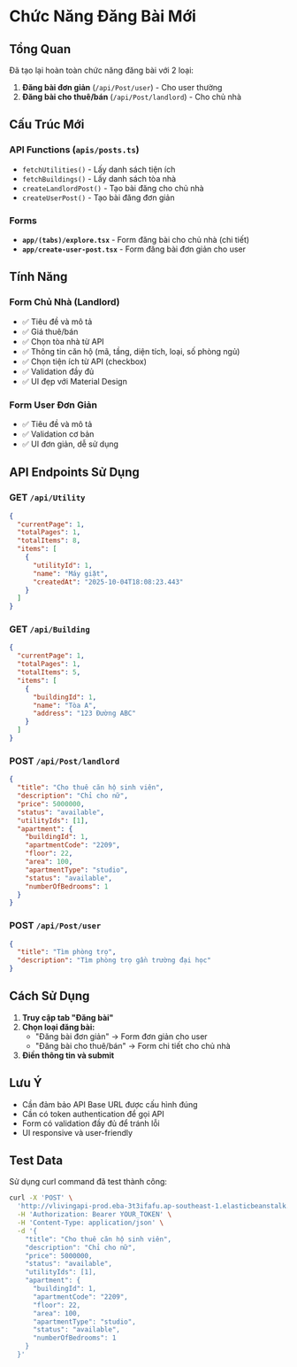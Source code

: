# Chức Năng Đăng Bài Mới

## Tổng Quan
Đã tạo lại hoàn toàn chức năng đăng bài với 2 loại:

1. **Đăng bài đơn giản** (`/api/Post/user`) - Cho user thường
2. **Đăng bài cho thuê/bán** (`/api/Post/landlord`) - Cho chủ nhà

## Cấu Trúc Mới

### API Functions (`apis/posts.ts`)
- `fetchUtilities()` - Lấy danh sách tiện ích
- `fetchBuildings()` - Lấy danh sách tòa nhà  
- `createLandlordPost()` - Tạo bài đăng cho chủ nhà
- `createUserPost()` - Tạo bài đăng đơn giản

### Forms
- **`app/(tabs)/explore.tsx`** - Form đăng bài cho chủ nhà (chi tiết)
- **`app/create-user-post.tsx`** - Form đăng bài đơn giản cho user

## Tính Năng

### Form Chủ Nhà (Landlord)
- ✅ Tiêu đề và mô tả
- ✅ Giá thuê/bán
- ✅ Chọn tòa nhà từ API
- ✅ Thông tin căn hộ (mã, tầng, diện tích, loại, số phòng ngủ)
- ✅ Chọn tiện ích từ API (checkbox)
- ✅ Validation đầy đủ
- ✅ UI đẹp với Material Design

### Form User Đơn Giản
- ✅ Tiêu đề và mô tả
- ✅ Validation cơ bản
- ✅ UI đơn giản, dễ sử dụng

## API Endpoints Sử Dụng

### GET `/api/Utility`
```json
{
  "currentPage": 1,
  "totalPages": 1,
  "totalItems": 8,
  "items": [
    {
      "utilityId": 1,
      "name": "Máy giặt",
      "createdAt": "2025-10-04T18:08:23.443"
    }
  ]
}
```

### GET `/api/Building`
```json
{
  "currentPage": 1,
  "totalPages": 1,
  "totalItems": 5,
  "items": [
    {
      "buildingId": 1,
      "name": "Tòa A",
      "address": "123 Đường ABC"
    }
  ]
}
```

### POST `/api/Post/landlord`
```json
{
  "title": "Cho thuê căn hộ sinh viên",
  "description": "Chỉ cho nữ",
  "price": 5000000,
  "status": "available",
  "utilityIds": [1],
  "apartment": {
    "buildingId": 1,
    "apartmentCode": "2209",
    "floor": 22,
    "area": 100,
    "apartmentType": "studio",
    "status": "available",
    "numberOfBedrooms": 1
  }
}
```

### POST `/api/Post/user`
```json
{
  "title": "Tìm phòng trọ",
  "description": "Tìm phòng trọ gần trường đại học"
}
```

## Cách Sử Dụng

1. **Truy cập tab "Đăng bài"**
2. **Chọn loại đăng bài:**
   - "Đăng bài đơn giản" → Form đơn giản cho user
   - "Đăng bài cho thuê/bán" → Form chi tiết cho chủ nhà
3. **Điền thông tin và submit**

## Lưu Ý

- Cần đảm bảo API Base URL được cấu hình đúng
- Cần có token authentication để gọi API
- Form có validation đầy đủ để tránh lỗi
- UI responsive và user-friendly

## Test Data

Sử dụng curl command đã test thành công:
```bash
curl -X 'POST' \
  'http://vlivingapi-prod.eba-3t3ifafu.ap-southeast-1.elasticbeanstalk.com/api/Post/landlord' \
  -H 'Authorization: Bearer YOUR_TOKEN' \
  -H 'Content-Type: application/json' \
  -d '{
    "title": "Cho thuê căn hộ sinh viên",
    "description": "Chỉ cho nữ",
    "price": 5000000,
    "status": "available",
    "utilityIds": [1],
    "apartment": {
      "buildingId": 1,
      "apartmentCode": "2209",
      "floor": 22,
      "area": 100,
      "apartmentType": "studio",
      "status": "available",
      "numberOfBedrooms": 1
    }
  }'
```
